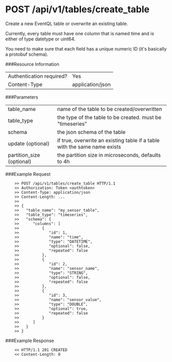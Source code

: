 POST /api/v1/tables/create_table
================

Create a new EventQL table or overwrite an existing table.

Currently, every table must have one column that is named time and is either
of type datetype or uint64.

You need to make sure that each field has a unique numeric ID (it's basically
a protobuf schema).

###Resource Information
<table class='http_api create_table'>
  <tr>
    <td>Authentication required?</td>
    <td>Yes</td>
  </tr>
  <tr>
    <td>Content-Type</td>
    <td>application/json</td>
  </tr>
</table>

###Parameters
<table class='http_api create_table'>
  <tr>
    <td>table&#95;name</td>
    <td>name of the table to be created/overwritten</td>
  </tr>
  <tr>
    <td>table&#95;type</td>
    <td>the type of the table to be created. must be "timeseries"</td>
  </tr>
  <tr>
    <td>schema</td>
    <td>the json schema of the table</td>
  </tr>
  <tr>
    <td>update (optional)</td>
    <td>if true, overwrite an existing table if a table with the same name exists</td>
  </tr>
  <tr>
    <td>partition_size (optional)</td>
    <td>the partition size in microseconds, defaults to 4h</td>
  </tr>
</table>


###Example Request

        >> POST /api/v1/tables/create_table HTTP/1.1
        >> Authorization: Token <authtoken>
        >> Content-Type: application/json
        >> Content-Length: ...
        >>
        >> {
        >>   "table_name": "my_sensor_table",
        >>   "table_type": "timeseries",
        >>   "schema": {
        >>      "columns": [
        >>          {
        >>             "id": 1,
        >>             "name": "time",
        >>             "type": "DATETIME",
        >>             "optional": false,
        >>             "repeated": false
        >>          },
        >>          {
        >>             "id": 2,
        >>             "name": "sensor_name",
        >>             "type": "STRING",
        >>             "optional": false,
        >>             "repeated": false
        >>          },
        >>          {
        >>             "id": 3,
        >>             "name": "sensor_value",
        >>             "type": "DOUBLE",
        >>             "optional": true,
        >>             "repeated": false
        >>          }
        >>      ]
        >>   }
        >> }


###Example Response

        << HTTP/1.1 201 CREATED
        << Content-Length: 0
